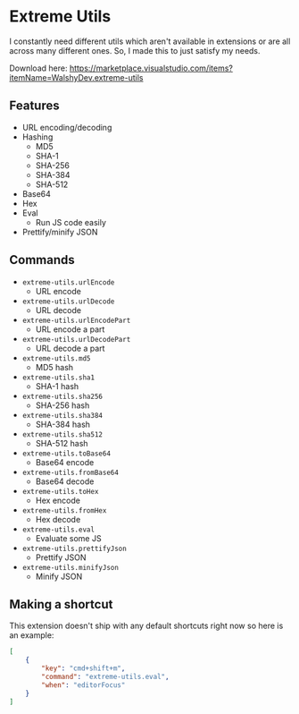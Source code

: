 # Extreme Utils

I constantly need different utils which aren't available in extensions or are all across many different ones. So, I made this to just satisfy my needs.

Download here: https://marketplace.visualstudio.com/items?itemName=WalshyDev.extreme-utils

## Features
- URL encoding/decoding
- Hashing
  - MD5
  - SHA-1
  - SHA-256
  - SHA-384
  - SHA-512
- Base64
- Hex
- Eval
  - Run JS code easily
- Prettify/minify JSON

## Commands
* `extreme-utils.urlEncode`
  * URL encode
* `extreme-utils.urlDecode`
  * URL decode
* `extreme-utils.urlEncodePart`
  * URL encode a part
* `extreme-utils.urlDecodePart`
  * URL decode a part
* `extreme-utils.md5`
  * MD5 hash
* `extreme-utils.sha1`
  * SHA-1 hash
* `extreme-utils.sha256`
  * SHA-256 hash
* `extreme-utils.sha384`
  * SHA-384 hash
* `extreme-utils.sha512`
  * SHA-512 hash
* `extreme-utils.toBase64`
  * Base64 encode
* `extreme-utils.fromBase64`
  * Base64 decode
* `extreme-utils.toHex`
  * Hex encode
* `extreme-utils.fromHex`
  * Hex decode
* `extreme-utils.eval`
  * Evaluate some JS
* `extreme-utils.prettifyJson`
  * Prettify JSON
* `extreme-utils.minifyJson`
  * Minify JSON

## Making a shortcut
This extension doesn't ship with any default shortcuts right now so here is an example:

```json
[
	{
		"key": "cmd+shift+m",
		"command": "extreme-utils.eval",
		"when": "editorFocus"
	}
]
```
